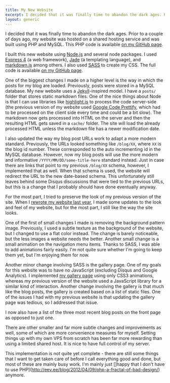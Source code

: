 ```yaml
---
title: My New Website
excerpt: I decided that it was finally time to abandon the dark ages. Prior to a couple of days ago, my website was hosted on a shared hosting service and was built using PHP and MySQL. I built this new version from scratch using Node.js.
layout: generic
---
```


I decided that it was finally time to abandon the dark ages. Prior to a couple of days ago, my website was hosted on a shared hosting service and was built using PHP and MySQL. This PHP code is available [on my GitHub page](https://github.com/cezarywojcik/mywebsite).

I built this new website using [Node.js](http://nodejs.org) and several node packages. I used [Express 4](http://expressjs.com) (a web framework), [Jade](http://jade-lang.com) (a templating language), and [markdown.js](https://github.com/evilstreak/markdown-js) among others. I also used [SASS](http://sass-lang.com) to create my CSS. The full code is available [on my GitHub page](https://github.com/cezarywojcik/cwsite).

One of the biggest changes I made on a higher level is the way in which the posts for my blog are loaded. Previously, posts were stored in a MySQL database. My new website uses a [Jekyll](http://jekyllrb.com)-inspired model. I have a `posts/` folder that stores static markdown files. One of the nice things about Node is that I can use libraries like [highlight.js](http://highlightjs.org) to process the code server-side (the previous version of my website used [Google Code Prettify](https://code.google.com/p/google-code-prettify/), which had to be processed on the client side every time and could be a bit slow). The markdown now gets processed into HTML on the server and then the resulting HTML gets saved in a `cache/` folder. The site will load the already processed HTML unless the markdown file has a newer modification date.

I also updated the way my blog post URLs work to adapt a more modern standard. Previously, the URLs looked something like `/blog/XX`, where `XX` is the blog id number. These corresponded to the auto incrementing id in the MySQL database. However, now my blog posts will use the more modern and informative `/YYYY/MM/DD/some-title-here` standard instead. Just in case there are links that point to my previous `/blog/XX` schema, however, I implemented that as well. When that schema is used, the website will redirect the URL to the new date-based schema. This unfortunately still leaves behind some Disqus discussions that were tied to the previous URLs, but this is a change that I probably should have done eventually anyway.

For the most part, I tried to preserve the look of my previous version of the site. When I [rewrote my website last year](http://cezarywojcik.com/2013/07/15/my-new-website), I made some updates to the look and feel of my website, but for the most part, I still like the way the site looks. 

One of the first of small changes I made is removing the background pattern image. Previously, I used a subtle texture as the background of the website, but I changed to use a flat color instead. The change is barely noticeable, but the less images a website needs the better. Another small change is a small animation on the navigation menu items. Thanks to SASS, I was able to add animations fairly easily. I'm not quite sure whether I'm going to keep them yet, but I'm enjoying them for now.

Another minor change involving SASS is the gallery page. One of my goals for this website was to have no JavaScript (excluding Disqus and Google Analytics). I implemented [my gallery page](/gallery) using only CSS3 animations, whereas my previous version of the website used a JavaScript library for a similar kind of interaction. Another change involving the gallery is that much like the blog posts, the gallery is created based on a list of static files. One of the issues I had with my previous website is that updating the gallery page was tedious, so I addressed that issue.

I now also have a list of the three most recent blog posts on the front page as opposed to just one.

There are other smaller and far more subtle changes and improvements as well, some of which are more convenience measures for myself. Setting things up with my own VPS from scratch has been far more rewarding than using a limited shared host. It is nice to have full control of my server.

This implementation is not quite yet complete - there are still some things that I want to get taken care of before I call everything good and done, but most of these are mainly busy work. I'm mainly just []happy that I don't have to use PHP](http://eev.ee/blog/2012/04/09/php-a-fractal-of-bad-design/) anymore.